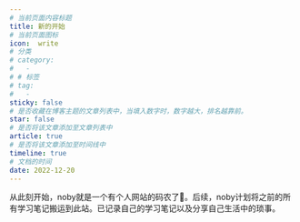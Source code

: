 ```yaml
---
# 当前页面内容标题
title: 新的开始
# 当前页面图标
icon:  write
# 分类
# category:
#   - 
# # 标签
# tag:
#   - 
sticky: false
# 是否收藏在博客主题的文章列表中，当填入数字时，数字越大，排名越靠前。
star: false
# 是否将该文章添加至文章列表中
article: true
# 是否将该文章添加至时间线中
timeline: true
# 文档的时间
date: 2022-12-20
---
```


从此刻开始，noby就是一个有个人网站的码农了🤪。后续，noby计划将之前的所有学习笔记搬运到此站。已记录自己的学习笔记以及分享自己生活中的琐事。